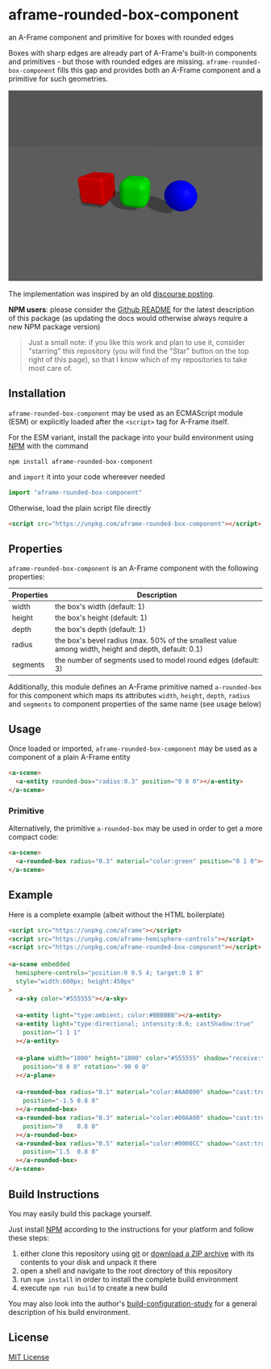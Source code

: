 # aframe-rounded-box-component #

an A-Frame component and primitive for boxes with rounded edges

Boxes with sharp edges are already part of A-Frame's built-in components and primitives - but those with rounded edges are missing. `aframe-rounded-box-component` fills this gap and provides both an A-Frame component and a primitive for such geometries.

![Example Screenshot](screenshot.png)

The implementation was inspired by an old [discourse posting](https://discourse.threejs.org/t/round-edged-box/1402).

**NPM users**: please consider the [Github README](https://github.com/rozek/aframe-vertical-billboard-component/blob/main/README.md) for the latest description of this package (as updating the docs would otherwise always require a new NPM package version)

> Just a small note: if you like this work and plan to use it, consider "starring" this repository (you will find the "Star" button on the top right of this page), so that I know which of my repositories to take most care of.

## Installation ##

`aframe-rounded-box-component` may be used as an ECMAScript module (ESM) or explicitly loaded after the `<script>` tag for A-Frame itself.

For the ESM variant, install the package into your build environment using [NPM](https://docs.npmjs.com/) with the command

```
npm install aframe-rounded-box-component
```

and `import` it into your code whereever needed

```javascript
import "aframe-rounded-box-component"
```

Otherwise, load the plain script file directly

```html
<script src="https://unpkg.com/aframe-rounded-box-component"></script>
```

## Properties ##

`aframe-rounded-box-component` is an A-Frame component with the following properties:

<table>
 <tbody>
  <tr><th>Properties</th><th>Description</th></tr>
 </tbody>
 <tbody>
  <tr><td>width</td><td>the box's width (default: 1)</td></tr>
  <tr><td>height</td><td>the box's height (default: 1)</td></tr>
  <tr><td>depth</td><td>the box's depth (default: 1)</td></tr>
  <tr><td>radius</td><td>the box's bevel radius (max. 50% of the smallest value among width, height and depth, default: 0.1)</td></tr>
  <tr><td>segments</td><td>the number of segments used to model round edges (default: 3)</td></tr>
 </tbody>
</table>

Additionally, this module defines an A-Frame primitive named `a-rounded-box` for this component which maps its attributes `width`, `height`, `depth`, `radius` and `segments` to component properties of the same name (see usage below)

## Usage ##

Once loaded or imported, `aframe-rounded-box-component` may be used as a component of a plain A-Frame entity

```html
<a-scene>
  <a-entity rounded-box="radius:0.3" position="0 0 0"></a-entity>
</a-scene>
```

### Primitive ###

Alternatively, the primitive `a-rounded-box` may be used in order to get a more compact code:

```html
<a-scene>
  <a-rounded-box radius="0.3" material="color:green" position="0 1 0"></a-rounded-box>
</a-scene>
```

## Example ##

Here is a complete example (albeit without the HTML boilerplate)

```html
<script src="https://unpkg.com/aframe"></script>
<script src="https://unpkg.com/aframe-hemisphere-controls"></script>
<script src="https://unpkg.com/aframe-rounded-box-component"></script>

<a-scene embedded
  hemisphere-controls="position:0 0.5 4; target:0 1 0"
  style="width:600px; height:450px"
>
  <a-sky color="#555555"></a-sky>

  <a-entity light="type:ambient; color:#BBBBBB"></a-entity>
  <a-entity light="type:directional; intensity:0.6; castShadow:true"
    position="1 1 1"
  ></a-entity>

  <a-plane width="1000" height="1000" color="#555555" shadow="receive:true"
    position="0 0 0" rotation="-90 0 0"
  ></a-plane>

  <a-rounded-box radius="0.1" material="color:#AA0000" shadow="cast:true"
    position="-1.5 0.8 0"
  ></a-rounded-box>
  <a-rounded-box radius="0.3" material="color:#00AA00" shadow="cast:true"
    position="0    0.8 0"
  ></a-rounded-box>
  <a-rounded-box radius="0.5" material="color:#0000CC" shadow="cast:true"
    position="1.5  0.8 0"
  ></a-rounded-box>
</a-scene>
```

## Build Instructions ##

You may easily build this package yourself.

Just install [NPM](https://docs.npmjs.com/) according to the instructions for your platform and follow these steps:

1. either clone this repository using [git](https://git-scm.com/) or [download a ZIP archive](https://github.com/rozek/aframe-rounded-box-component/archive/refs/heads/main.zip) with its contents to your disk and unpack it there 
2. open a shell and navigate to the root directory of this repository
3. run `npm install` in order to install the complete build environment
4. execute `npm run build` to create a new build

You may also look into the author's [build-configuration-study](https://github.com/rozek/build-configuration-study) for a general description of his build environment.

## License ##

[MIT License](LICENSE.md)

